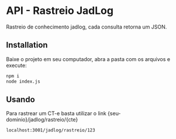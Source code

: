 # API - Rastreio JadLog

Rastreio de conhecimento jadlog, cada consulta retorna um JSON.

## Installation

Baixe o projeto em seu computador, abra a pasta com os arquivos e execute:

```bash
npm i
node index.js
```

## Usando
Para rastrear um CT-e basta utilizar o link {seu-dominio}/jadlog/rastreio/{cte}
```bash
localhost:3001/jadlog/rastreio/123
```

